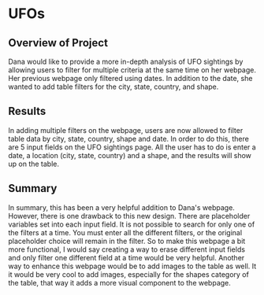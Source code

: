 # UFOs

## Overview of Project 
  Dana would like to provide a more in-depth analysis of UFO sightings by allowing users to filter for multiple criteria at the same time on her webpage.     Her previous webpage only filtered using dates. In addition to the date, she wanted to add table filters for the city, state, country, and shape. 

## Results
  In adding multiple filters on the webpage, users are now allowed to filter table data by city, state, country, shape and date. 
  In order to do this, there are 5 input fields on the UFO sightings page. All the user has to do is enter a date, a location (city, state, country) and a 
  shape, and the results will show up on the table.
  
  
## Summary 
  In summary, this has been a very helpful addition to Dana's webpage. However, there is one drawback to this new design. There are placeholder variables 
  set into each input field. It is not possible to search for only one of the filters at a time. You must enter all the different filters, or the original   placeholder choice will remain in the filter. So to make this webpage a bit more functional, I would say creating a way to erase different input fields     and only filter one different field at a time would be very helpful. Another way to enhance this webpage would be to add images to the table as well. It   it would be very cool to add images, especially for the shapes category of the table, that way it adds a more visual component to the webpage.
